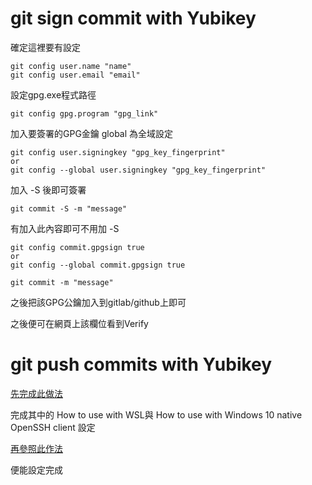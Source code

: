 # git sign commit with Yubikey

確定這裡要有設定
```
git config user.name "name"
git config user.email "email"
```

設定gpg.exe程式路徑
```
git config gpg.program "gpg_link"
```

加入要簽署的GPG金鑰
global 為全域設定
```
git config user.signingkey "gpg_key_fingerprint"
or
git config --global user.signingkey "gpg_key_fingerprint"
```

加入 -S 後即可簽署
```
git commit -S -m "message"
```


有加入此內容即可不用加 -S
```
git config commit.gpgsign true
or
git config --global commit.gpgsign true
```


```
git commit -m "message"
```

之後把該GPG公鑰加入到gitlab/github上即可

之後便可在網頁上該欄位看到Verify

# git push commits with Yubikey

[先完成此做法](https://github.com/benpye/wsl-ssh-pageant)

完成其中的 How to use with WSL與 How to use with Windows 10 native OpenSSH client 設定

[再參照此作法](https://gist.github.com/matusnovak/302c7b003043849337f94518a71df777)

便能設定完成